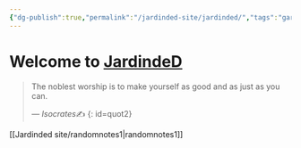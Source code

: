 ```yaml
---
{"dg-publish":true,"permalink":"/jardinded-site/jardinded/","tags":"gardenEntry","dgHomeLink":true,"dgPassFrontmatter":false}
---
```


# Welcome to <u>JardindeD</u>


> The noblest worship is to make yourself as good and as just as you can.
>
> &mdash; <cite>Isocrates</cite>✍️ 
{: id=quot2}

[[Jardinded site/randomnotes1|randomnotes1]]

